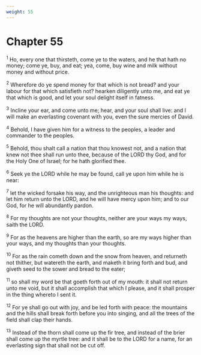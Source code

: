 ```yaml
---
weight: 55
---
```


# Chapter 55

<sup>1</sup> Ho, every one that thirsteth, come ye to the waters, and he that hath no money; come ye, buy, and eat; yea, come, buy wine and milk without money and without price. 

<sup>2</sup> Wherefore do ye spend money for that which is not bread? and your labour for that which satisfieth not? hearken diligently unto me, and eat ye that which is good, and let your soul delight itself in fatness. 

<sup>3</sup> Incline your ear, and come unto me; hear, and your soul shall live: and I will make an everlasting covenant with you, even the sure mercies of David. 

<sup>4</sup> Behold, I have given him for a witness to the peoples, a leader and commander to the peoples. 

<sup>5</sup> Behold, thou shalt call a nation that thou knowest not, and a nation that knew not thee shall run unto thee, because of the LORD thy God, and for the Holy One of Israel; for he hath glorified thee. 

<sup>6</sup> Seek ye the LORD while he may be found, call ye upon him while he is near: 

<sup>7</sup> let the wicked forsake his way, and the unrighteous man his thoughts: and let him return unto the LORD, and he will have mercy upon him; and to our God, for he will abundantly pardon. 

<sup>8</sup> For my thoughts are not your thoughts, neither are your ways my ways, saith the LORD. 

<sup>9</sup> For as the heavens are higher than the earth, so are my ways higher than your ways, and my thoughts than your thoughts. 

<sup>10</sup> For as the rain cometh down and the snow from heaven, and returneth not thither, but watereth the earth, and maketh it bring forth and bud, and giveth seed to the sower and bread to the eater; 

<sup>11</sup> so shall my word be that goeth forth out of my mouth: it shall not return unto me void, but it shall accomplish that which I please, and it shall prosper in the thing whereto I sent it. 

<sup>12</sup> For ye shall go out with joy, and be led forth with peace: the mountains and the hills shall break forth before you into singing, and all the trees of the field shall clap their hands. 

<sup>13</sup> Instead of the thorn shall come up the fir tree, and instead of the brier shall come up the myrtle tree: and it shall be to the LORD for a name, for an everlasting sign that shall not be cut off. 


